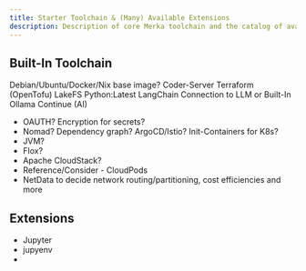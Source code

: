 ```yaml
---
title: Starter Toolchain & (Many) Available Extensions
description: Description of core Merka toolchain and the catalog of available extensions
---
```


## Built-In Toolchain

Debian/Ubuntu/Docker/Nix base image?
Coder-Server
Terraform (OpenTofu)
LakeFS
Python:Latest
LangChain
Connection to LLM or Built-In Ollama
Continue (AI)

- OAUTH? Encryption for secrets?
- Nomad? Dependency graph? ArgoCD/Istio? Init-Containers for K8s?
- JVM?
- Flox?
- Apache CloudStack? 
- Reference/Consider - CloudPods 
- NetData to decide network routing/partitioning, cost efficiencies and more


## Extensions

- Jupyter
- jupyenv
- 
